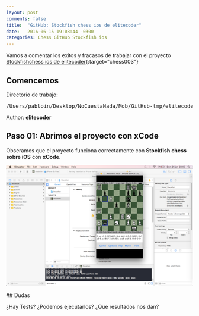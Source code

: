 ```yaml
---
layout: post
comments: false
title:  "GitHub: Stockfish chess ios de elitecoder"
date:   2016-06-15 19:08:44 -0300
categories: Chess GitHub Stockfish ios
---
```

Vamos a comentar los exitos y fracasos de trabajar con el proyecto [Stockfishchess ios de elitecoder][github-chess-003-stockfishchess-ios]{:target="chess003"}


## Comencemos

Directorio de trabajo:

<pre>
/Users/pabloin/Desktop/NoCuestaNada/Mob/GitHub-tmp/elitecoder/stockfishchess-ios
</pre>

Author: **elitecoder**


## Paso 01: Abrimos el proyecto con xCode


Obseramos que el proyecto funciona correctamente con **Stockfish chess sobre iOS** con **xCode**.

![importacion paso1 screenshot](/assets/post_003_chess-link-001.png)

## Dudas

¿Hay Tests? ¿Podemos ejecutarlos? ¿Que resultados nos dan?

[github-chess-001-droidfish]:                https://github.com/peterosterlund2/droidfish
[github-chess-002-droidfishchess_android]:   https://github.com/elitecoder/droidfishchess_android
[github-chess-003-stockfishchess-ios]:       https://github.com/elitecoder/stockfishchess-ios
[github-chess-004-stockfishchess-android]:   https://github.com/mqprichard/stockfishchess-android

